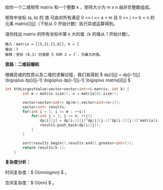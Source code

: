 给你一个二维矩阵 matrix 和一个整数 k ，矩阵大小为 m x n 由非负整数组成。

矩阵中坐标 (a, b) 的 值 可由对所有满足 0 <= i <= a < m 且 0 <= j <= b < n 的元素 matrix[i][j]（下标从 0 开始计数）执行异或运算得到。

请你找出 matrix 的所有坐标中第 k 大的值（k 的值从 1 开始计数）。



```
输入：matrix = [[5,2],[1,6]], k = 1
输出：7
解释：坐标 (0,1) 的值是 5 XOR 2 = 7 ，为最大的值。
```



<b>思路：二维前缀和</b>

根据异或的性质以及二维的求解过程，我们易得到 $ dp[i][j] = dp[i-1][j] \bigoplus dp[i][j-1] \bigoplus dp[i-1][j-1] \bigoplus matrix[i][j] $ 

```c++
int kthLargestValue(vector<vector<int>>& matrix, int k) {
        int m = matrix.size(), n = matrix[0].size();

        vector<vector<int>> dp(m+1,vector<int>(n+1));
        vector<int> results; 
        for(int i = 1; i <= m ; ++i){
            for(int j = 1; j <= n; ++j){
                dp[i][j] = dp[i-1][j]^dp[i][j-1]^dp[i-1][j-1]^matrix[i-1][j-1];
                results.push_back(dp[i][j]);
            }
        }

        sort(results.begin(),results.end(),greater<int>());
        return results[k-1];
    }
```

<b>复杂度分析：</b>

时间复杂度：$ O(mnlogmn) $ 。  

空间复杂度：$ O(mn) $   。